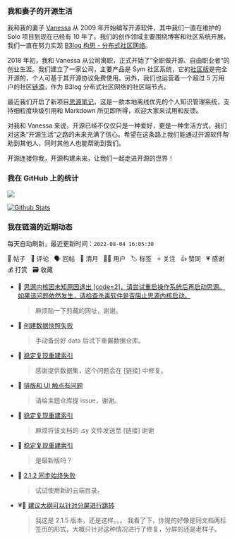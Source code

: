### 我和妻子的开源生活

我和我的妻子 [Vanessa](https://github.com/Vanessa219) 从 2009 年开始编写开源软件，其中我们一直在维护的 Solo 项目到现在已经有 10 年了。我们的创作领域主要围绕博客和社区系统开展，我们一直在努力实现 [B3log 构思 - 分布式社区网络](https://ld246.com/article/1546941897596)。

2018 年初，我和 Vanessa 从公司离职，正式开始了“全职做开源、自由职业者”的创业生涯。我们建立了一家公司，主要产品是 Sym 社区系统，它的[社区版](https://github.com/88250/symphony)是完全开源的，个人可基于其开源协议免费使用。另外，我们也运营着一个超过 5 万用户的社区[链滴](https://ld246.com)，作为 B3log 分布式社区网络的社区端节点。

最近我们开启了新项目[思源笔记](https://github.com/siyuan-note/siyuan)，这是一款本地离线优先的个人知识管理系统，支持细粒度块级引用和 Markdown 所见即所得，欢迎大家来试用和反馈。

对我和 Vanessa 来说，开源已经不仅仅只是一种爱好，更是一种生活方式，我们对这条“开源生活”之路的未来充满了信心。希望在这条路上我们能通过开源软件帮助到其他人，同时其他人也能帮助到我们。

开源连接你我，开源构建未来，让我们一起走进开源的世界！

### 我在 GitHub 上的统计

<a title="Hits" target="_blank" href="https://github.com/88250/88250"><img src="https://hits.b3log.org/88250/88250.svg"></a>

[![Github Stats](https://github-readme-stats.vercel.app/api?username=88250&theme=tokyonight&show_icons=true)](https://github.com/88250)

<!--events start -->

### 我在链滴的近期动态

每天自动刷新，最近更新时间：`2022-08-04 16:05:30`

📝 帖子 &nbsp; 💬 评论 &nbsp; 🗣 回帖 &nbsp; 🌙 清月 &nbsp; 👨‍💻 用户 &nbsp; 🏷️ 标签 &nbsp; ⭐️ 关注 &nbsp; 👍 赞同 &nbsp; 💗 感谢 &nbsp; 💰 打赏 &nbsp; 🗃 收藏

* 💬 [思源内核因未知原因退出 [code=2]，请尝试重启操作系统后再启动思源。如果该问题依然发生，请检查杀毒软件是否阻止思源内核启动。](https://ld246.com/article/1659600029093/comment/1659600123938#comments)

  > 麻烦贴一下剪藏的网址，谢谢。
* 💬 [创建数据快照失败](https://ld246.com/article/1659593809116/comment/1659594962959#comments)

  > 手动备份好 data 后试下重置数据仓库。
* 💬 [稳定复现重建索引](https://ld246.com/article/1659582152269/comment/1659594457612#comments)

  > 感谢提供数据集，这个问题会在 [链接] 中修复。
* 💬 [排版和 UI 触点有问题](https://ld246.com/article/1659592678472/comment/1659593383314#comments)

  > 请给主题仓库提 issue，谢谢。
* 💬 [稳定复现重建索引](https://ld246.com/article/1659582152269/comment/1659589533752#comments)

  > 麻烦将该文档的 .sy 文件发送至 [链接] 谢谢
* 💬 [稳定复现重建索引](https://ld246.com/article/1659582152269/comment/1659585083205#comments)

  > 是最新版吗？
* 💬 [2.1.2 同步始终失败](https://ld246.com/article/1658824768875/comment/1659528800101#comments)

  > 试试使用新的云端目录。
* 💗💬 [建议大纲可以针对分屏进行跳转](https://ld246.com/article/1659514116432/comment/1659519135196#comments)

  > 我这是 2.1.5 版本，还是这样。。。 我看了下，你提的好像是同文档两标签页的形式，大概只针对这种情况进行了修复，分屏的还是老样子。


<!--events end -->
